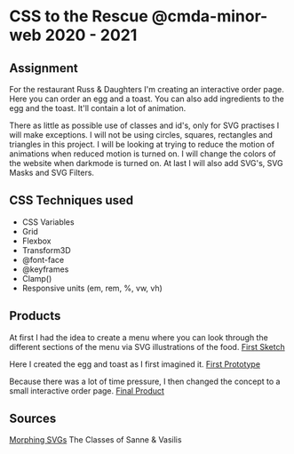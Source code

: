 # CSS to the Rescue @cmda-minor-web 2020 - 2021

## Assignment

For the restaurant Russ & Daughters I'm creating an interactive order page. Here you can order an egg and a toast. You can also add ingredients to the egg and the toast. It'll contain a lot of animation.

There as little as possible use of classes and id's, only for SVG practises I will make exceptions.
I will not be using circles, squares, rectangles and triangles in this project.
I will be looking at trying to reduce the motion of animations when reduced motion is turned on.
I will change the colors of the website when darkmode is turned on.
At last I will also add SVG's, SVG Masks and SVG Filters.

## CSS Techniques used
- CSS Variables
- Grid
- Flexbox
- Transform3D
- @font-face
- @keyframes
- Clamp()
- Responsive units (em, rem, %, vw, vh)
## Products

At first I had the idea to create a menu where you can look through the different sections of the menu via SVG illustrations of the food.
[First Sketch](https://github.com/Vincentvanleeuwen/css-to-the-rescue-2021/blob/master/docs/img/schets.jpg?raw=true)

Here I created the egg and toast as I first imagined it.
[First Prototype](https://gyazo.com/e04c359db4faf4f852ec02f502f34c85)

Because there was a lot of time pressure, I then changed the concept to a small interactive order page. 
[Final Product](https://menu-animations.netlify.app/)


## Sources
[Morphing SVGs](https://webkul.com/blog/morphing-using-svg-animate-css/)
The Classes of Sanne & Vasilis
